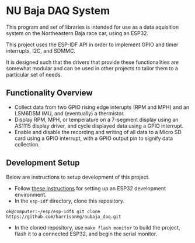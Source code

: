 # NU Baja DAQ System

This program and set of libraries is intended for use as a data aquisition system on the Northeastern Baja race car, using an ESP32.

This project uses the ESP-IDF API in order to implement GPIO and timer interrupts, I2C, and SDMMC.

It is designed such that the drivers that provide these functionalities are somewhat modular and can be used in other projects to tailor them to a particular set of needs.

## Functionality Overview

* Collect data from two GPIO rising edge interupts (RPM and MPH) and an LSM6DSM IMU, and (eventually) a thermistor.
* Display RPM, MPH, or temperature on a 7-segment display using an AS1115 display driver, and cycle displayed data using a GPIO interrupt.
* Enable and disable the recording and writing of all data to a Micro SD card using a GPIO interrupt, with a GPIO output pin to signify data collection.

## Development Setup

Below are instructions to setup development of this project.

* Follow [these instructions](https://docs.espressif.com/projects/esp-idf/en/latest/get-started/) for setting up an ESP32 development environment.
* In the `esp-idf` directory, clone this repository.
```console
ok@computer:~/esp/esp-idf$ git clone https://github.com/harrisonmg/nubaja_daq.git
```
* In the cloned repository, use `make flash monitor` to build the project, flash it to a connected ESP32, and begin the serial monitor.
